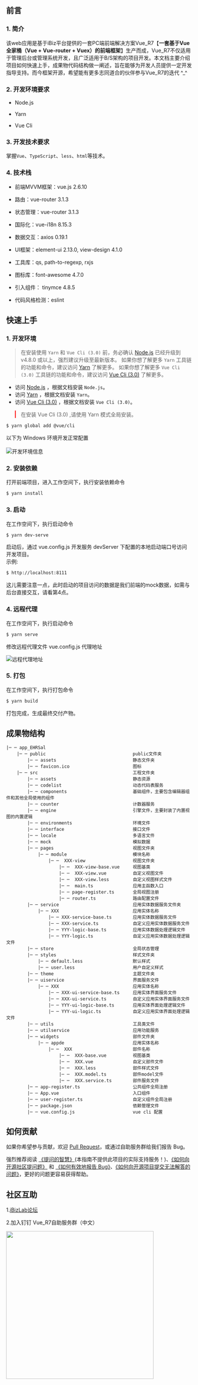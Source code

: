 ## 前言

### 1. 简介

该web应用是基于iBiz平台提供的一套PC端前端解决方案Vue_R7【**一套基于Vue全家桶（Vue + Vue-router + Vuex）的前端框架**】生产而成，Vue_R7不仅适用于管理后台或管理系统开发，且广泛适用于B/S架构的项目开发。本文档主要介绍项目如何快速上手，成果物代码结构做一阐述，旨在能够为开发人员提供一定开发指导支持。而今框架开源，希望能有更多志同道合的伙伴参与Vue_R7的迭代 ^_^

### 2. 开发环境要求

- Node.js

- Yarn

- Vue Cli

### 3. 开发技术要求

掌握`Vue`、`TypeScript`、`less`、`html`等技术。

### 4. 技术栈

- 前端MVVM框架：vue.js 2.6.10

- 路由：vue-router 3.1.3

- 状态管理：vue-router 3.1.3

- 国际化：vue-i18n 8.15.3

- 数据交互：axios 0.19.1

- UI框架：element-ui 2.13.0, view-design 4.1.0

- 工具库：qs, path-to-regexp, rxjs

- 图标库：font-awesome 4.7.0

- 引入组件： tinymce 4.8.5

- 代码风格检测：eslint


## 快速上手

### 1. 开发环境

> 在安装使用 `Yarn` 和 `Vue Cli (3.0)` 前，务必确认 [Node.js](https://nodejs.org) 已经升级到 v4.8.0 或以上，强烈建议升级至最新版本。
> 如果你想了解更多 `Yarn` 工具链的功能和命令，建议访问 [Yarn](https://yarnpkg.com) 了解更多。
> 如果你想了解更多 `Vue Cli (3.0)` 工具链的功能和命令，建议访问 [Vue Cli (3.0)](https://cli.vuejs.org/) 了解更多。

- 访问 [Node.js](https://nodejs.org) ，根据文档安装 `Node.js`。
- 访问 [Yarn](https://yarnpkg.com) ，根据文档安装 `Yarn`。
- 访问 [Vue Cli (3.0)](https://cli.vuejs.org/) ，根据文档安装 `Vue Cli (3.0)`。

<blockquote style="border-color: red;"><p>在安装 Vue Cli (3.0) ,请使用 Yarn 模式全局安装。</p></blockquote>

```bash
$ yarn global add @vue/cli
```

以下为 Windows 环境开发正常配置 
<br>
<br>
![开发环境信息](./imgs/getting-started/development.png)

### 2. 安装依赖

打开前端项目，进入工作空间下，执行安装依赖命令

```bash
$ yarn install
```

### 3. 启动

在工作空间下，执行启动命令

```bash
$ yarn dev-serve
```

启动后，通过 vue.config.js 开发服务 devServer 下配置的本地启动端口号访问开发项目。<br>
示例: 

```bash
$ http://localhost:8111
```
这儿需要注意一点，此时启动的项目访问的数据是我们前端的mock数据，如需与后台直接交互，请看第4点。

### 4. 远程代理

在工作空间下，执行启动命令

```bash
$ yarn serve
```

修改远程代理文件 vue.config.js 代理地址

![远程代理地址](./imgs/getting-started/proxy.png)

### 5. 打包

在工作空间下，执行打包命令

```bash
$ yarn build
```

打包完成，生成最终交付产物。

## 成果物结构

```
|─ ─ app_EHRSal
​    |─ ─ public                                 public文件夹
​        |─ ─ assets                             静态文件夹
        |─ ─ favicon.ico                        图标
​    |─ ─ src                                    工程文件夹
        |─ ─ assets                             静态资源
        |─ ─ codelist                           动态代码表服务
        |─ ─ components                         基础组件，主要包含编辑器组件和其他全局使用的组件
        |─ ─ counter                            计数器服务
        |─ ─ engine                             引擎文件，主要封装了内置视图的内置逻辑
        |─ ─ environments                       环境文件
​        |─ ─ interface                          接口文件
​        |─ ─ locale                             多语言文件
        |─ ─ mock                               模拟数据
        |─ ─ pages                              视图文件夹
            |─ ─ module                         模块名称
​                |─ ─  XXX-view                  视图文件夹
                    |─ ─  XXX-view-base.vue     视图基类
                    |─ ─  XXX-view.vue          自定义视图文件
                    |─ ─  XXX-view.less         自定义视图样式文件
        ​            |─ ─  main.ts               应用主函数入口
        ​            |─ ─ page-register.ts       全局视图注册
        ​            |─ ─ router.ts              路由配置文件
        |─ ─ service                            应用实体数据服务文件夹
            |─ ─ XXX                            应用实体名称
                |─ ─ XXX-service-base.ts        应用实体数据服务文件
                |─ ─ XXX-service.ts             自定义应用实体数据服务文件
                |─ ─ YYY-logic-base.ts          应用实体数据处理逻辑文件
                |─ ─ YYY-logic.ts               自定义应用实体数据处理逻辑文件
        |─ ─ store                              全局状态管理
        |─ ─ styles                             样式文件夹
            |─ ─ default.less                   默认样式
            |─ ─ user.less                      用户自定义样式
        |─ ─ theme                              主题文件夹
        |─ ─ uiservice                          界面服务文件
            |─ ─ XXX                            应用实体名称
                |─ ─ XXX-ui-service-base.ts     应用实体界面服务文件
                |─ ─ XXX-ui-service.ts          自定义应用实体界面服务文件
                |─ ─ YYY-ui-logic-base.ts       应用实体界面处理逻辑文件
                |─ ─ YYY-ui-logic.ts            自定义应用实体界面处理逻辑文件
        |─ ─ utils                              工具类文件
        |─ ─ utilservice                        应用功能服务
        |─ ─ widgets                            部件文件夹
            |─ ─ appde                          应用实体名称
​                |─ ─  XXX                       部件名称
                    |─ ─  XXX-base.vue          视图基类
                    |─ ─  XXX.vue               自定义部件文件
                    |─ ─  XXX.less              部件样式文件
        ​            |─ ─  XXX.model.ts          部件model文件 
        ​            |─ ─  XXX.service.ts        部件服务文件
        |─ ─ app-register.ts                    公共组件全局注册
​        |─ ─ App.vue                            入口组件
​        |─ ─ user-register.ts                   自定义组件全局注册
        ​|─ ─ package.json                       依赖管理文件
​        |─ ─ vue.config.js                      vue cli 配置
```

## 如何贡献

如果你希望参与贡献，欢迎 [Pull Request](<http://demo.ibizlab.cn/ibiz_r7/vue_r7/issues/new>)，或通过自助服务群给我们报告 Bug。

强烈推荐阅读 [《提问的智慧》](https://github.com/ryanhanwu/How-To-Ask-Questions-The-Smart-Way)(本指南不提供此项目的实际支持服务！)、[《如何向开源社区提问题》](https://github.com/seajs/seajs/issues/545) 和 [《如何有效地报告 Bug》](https://www.chiark.greenend.org.uk/~sgtatham/bugs-cn.html)、[《如何向开源项目提交无法解答的问题》](https://zhuanlan.zhihu.com/p/25795393)，更好的问题更容易获得帮助。

## 社区互助

1.[iBizLab论坛](https://bbs.ibizlab.cn/)

2.加入钉钉 Vue_R7自助服务群（中文）

<img src="./imgs/getting-started/vue-r7-group.png"  height="400" width="400">